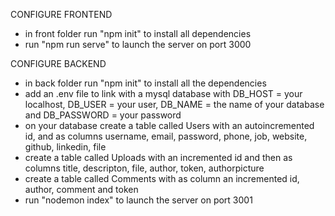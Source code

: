 CONFIGURE FRONTEND
- in front folder run "npm init" to install all dependencies
- run "npm run serve" to launch the server on port 3000

CONFIGURE BACKEND
- in back folder run "npm init" to install all the dependencies
- add an .env file to link with a mysql database with DB_HOST = your localhost, DB_USER = your user, DB_NAME = the name of your database and DB_PASSWORD = your password
- on your database create a table called Users with an autoincremented id, and as columns username, email, password, phone, job, website, github, linkedin, file
- create a table called Uploads with an incremented id and then as columns title, descripton, file, author, token, authorpicture
- create a table called Comments with as column an incremented id, author, comment and token
- run "nodemon index" to launch the server on port 3001